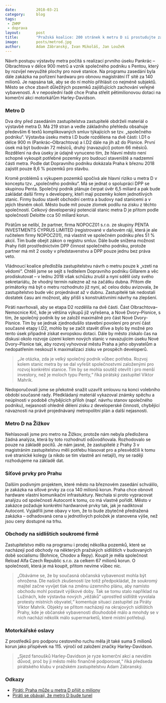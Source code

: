 ```yaml
---
date:         2018-03-21
category:     blog
tags:         
 - ZHMP
 - doprava
layout:       post
title:        "Pražská koalice: 200 stránek k metru D si prostudujte za 2 dny. Miliony na motorky a síťové prvky. Březnové zastupitelstvo oplývá bizarnostmi" 
image:        posts/metrod.jpg
author:       Adam Zábranský, Ivan Mikoláš, Jan Loužek
---
```


Návrh postupu výstavby metra počítá s realizací prvního úseku Pankrác – Olbrachtova v délce 900 metrů a vznik společného podniku s Pentou, který by rozvíjel nevyužité plochy pro nové stanice. Na programu zasedání byla dále zakázka na pořízení hardwaru pro obnovu magistrátní IT sítě za 140 milionů. Je napsána tak, aby se do ní mohlo přihlásit co nejméně subjektů. Město se chce zbavit důležitých pozemků zajišťujících zachování veřejné vybavenosti. A v neposlední řadě chce Praha střelit pětimilionovou dotaci na komerční akci motorkářům Harley-Davidson.

### Metro D

Dva dny před zasedáním zastupitelstva zastupitelé obdrželi materiál o výstavbě metra D. Má 219 stran a vedle základního přehledu obsahuje především 6 textů komplikovaných smluv týkajících se tzv. „společného podniku“. Výstavba úseku metra I.D bude rozdělena na dvě části: I.D1 o délce 900 m (Pankrác–Olbrachtova) a I.D2 dále na jih až do Písnice. První úsek má být budován 72 měsíců, druhý (navazující) potom 66 měsíců. Rozdělení na dva úseky je údajně vynuceno tím, že hlavní město není schopné vykoupit potřebné pozemky pro budoucí staveniště a nadzemní části metra. Podle dat Dopravního podniku dokázala Praha k březnu 2018 zajistit pouze 8,6 % pozemků pro stavbu. 

Kromě problémů s výkupem pozemků spočívá ale hlavní riziko u metra D v konceptu tzv. „společného podniku“. Má se jednat o spolupráci DPP se skupinou Penta. Společný podnik plánuje čerpat úvěr 6,5 miliard a pak bude zakládat další firmy s developery, kteří mají pozemky kolem jednotlivých stanic. Firmy budou stavět obchodní centra a budovy nad stanicemi a v jejich těsném okolí. Město bude mít pouze zlomek podílu na zisku z těchto společností. Celkový developerský potenciál stanic metra D je přitom podle společnosti Deloitte cca 50 miliard korun.

Pirátům se nelíbí, že partner, firma NOPOCZ01 s.r.o. ze skupiny PENTA INVESTMENTS CYPRUS LIMITED (registrované v daňovém ráji, která je ale ručitelem firmy NOPOCZ01), má vlastnit ve společném podniku přes 51 % akcií. Tím bude obejit zákon o registru smluv. Dále bude snížena možnost Prahy řídit prostřednictvím DPP činnost společného podniku, protože partner má mít 2 osoby v představenstvu a DPP pouze jednu bez práva veto.

Vládnoucí koalice předložila zastupitelstvu návrh o metru pouze k „vzetí na vědomí“. Chtěli jsme se sejít s ředitelem Dopravního podniku Gillarem a věc prodiskutovat – v lednu 2018 však schůzku zrušil a nyní sdělil ústy svého sekretariátu, že vhodný termín nalezne až na začátku dubna. Přitom dle primátorky má být o metru rozhodnuto již nyní, ač celou dobu avizovala, že zastupitelstvo bude věc projednávat až v dubnu. Zastupitelé tak nedostali dostatek času ani možnost, aby přišli s konstruktivními návrhy na zlepšení.

Piráti navrhovali, aby se etapa D2 rozdělila na dvě části. Část Olbrachtova–Nemocnice Krč, kde je většina výkupů již vyřešena, a Nové Dvory–Písnice, s tím, že společný podnik by se založil maximálně pro část Nové Dvory-Písnice. Tím by se jednak zjednodušilo stavební povolení pro první část současné etapy I.D2, mohlo by se začít stavět dříve a bylo by možné pro tento úsek případně získat evropskou dotaci. Dále by město získalo čas na diskusi okolo rozvoje území kolem nových stanic v navazujícím úseku Nové Dvory–Písnice tak, aby rozvoj vyhovoval městu Praha a jeho obyvatelům a nedopatřením neskouzl k maximalizaci zisku ve prospěch developerů. 

> „Je otázka, zda je velký společný podnik vůbec potřeba. Rozvoj kolem stanic metra by se dal vyřešit společnostvmi založenými pro rozvoj konkrétní stanice. Tím by se mohla soutěž otevřít i pro menší investory, než je moloch typu Penty,“ říká pirátský zastupitel Viktor Mahrik. 

Nedoporučovali jsme se překotně snažit uzavřít smlouvu na konci volebního období současné rady. Předkládaný materiál vykazoval známky spěchu a neúplnosti v podobě chybějících příloh (např. návrhu stanov společného podniku), nejasností ohledně dělení zisku z developerské činnosti, chybějící návaznosti na právě projednávaný metropolitní plán a další nejasnosti. 

### Metro D na Žižkov

Nehlasovali jsme pro metro na Žižkov, protože nám nebyla předložena žádná analýza, která by toto rozhodnutí odůvodňovala. Rozhodovalo se pouze na základě pocitů. Je nám jasné, že zastupitelé z Prahy 3 v magistráním zastupitelstvu měli potřebu hlasovat pro a přesvědčili k tomu své stranické kolegy (a nikdo se tím vlastně ani netajil), my se raději rozhodujeme na základě dat.

### Síťové prvky pro Prahu

Dalším podivným projektem, které město na březnovém zasedání schválilo, je zakázka na síťové prvky za cca 140 milionů korun. Praha chce obnovit hardware vlastní komunikační infrastuktury. Nechala si proto vypracovat analýzu od společnosti Autocont k tomu, co má vlastně pořídit. Město v zakázce požaduje konkrétní hardwarové prvky tak, jak je nadiktoval Autocont. Vyjádřili jsme obavy v tom, že to bude zbytečně předražená zakázka – odhadovaná cena u jednotlivých položek je stanovena výše, než jsou ceny dostupné na trhu. 

### Obchody na sídlištích soukromé firmě

Zastupitelstvo mělo na programu i prodej několika pozemků, které se nacházejí pod obchody na některých pražských sídlištích v budovaných době socialismu (Bohnice, Chodov a Řepy). Koupit je měla společnost Reload Alfa Czech Republic s.r.o. za celkem 67 milionů korun. O společnosti, která je má koupit, přitom nevíme vůbec nic.

> „Obáváme se, že by současná občanská vybavenost mohla být ohrožena. Dle našich zkušeností lze totiž předpokládat, že soukromý majitel začne vyvíjet tlak na změnu územního plánu, aby namísto obchodu mohl postavit výškové doby. Tak se tomu stalo například na Lužinách, kde výstavba nových „věžáků“ uprostřed sídliště vyvolala protesty místních obyvatel,“ komentuje situaci zastupitel za Piráty Viktor Mahrik. Objekty se přitom nacházejí na okrajových sídlištích Prahy, kde je občanské vybavenosti dlouhodobě málo a mnohdy se v nich nachází několik málo supermarketů, které místní potřebují.

### Motorkářské oslavy

Z prostředků pro podporu cestovního ruchu měla jít také suma 5 milionů korun jako příspěvek na 115. výročí od založení značky Harley-Davidson. 

> „Sjezd fanoušků Harley-Davidson je ryze komerční akcí a nevidím důvod, proč by ji město mělo finančně podporovat,“ říká předseda pirátského klubu v pražském zastupitelstvu Adam Zábranský.

### Odkazy

* [Piráti: Praha může u metra D přijít o miliony](https://praha.pirati.cz/praha-muze-u-metra-d-prijit-o-miliony.html)
* [Piráti se obávají, že metro D bude tunel](https://praha.pirati.cz/metro-d-bude-tunel.html)
